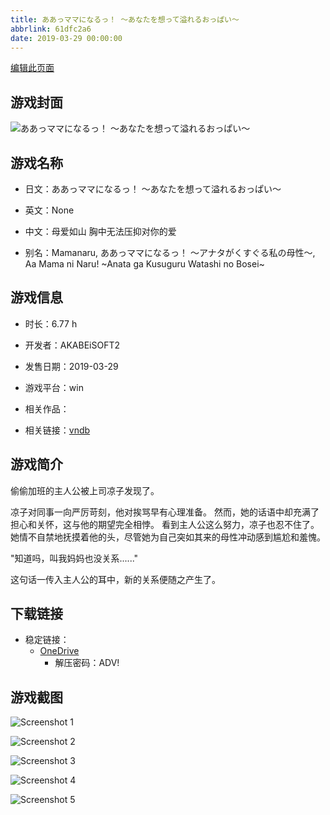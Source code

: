 ```yaml
---
title: ああっママになるっ！ ～あなたを想って溢れるおっぱい～
abbrlink: 61dfc2a6
date: 2019-03-29 00:00:00
---
```

[编辑此页面](https://github.com/ACG-3/ADV3-source/blob/main/source/_posts/games/%E3%81%82%E3%81%82%E3%81%A3%E3%83%9E%E3%83%9E%E3%81%AB%E3%81%AA%E3%82%8B%E3%81%A3%EF%BC%81%20%EF%BD%9E%E3%81%82%E3%81%AA%E3%81%9F%E3%82%92%E6%83%B3%E3%81%A3%E3%81%A6%E6%BA%A2%E3%82%8C%E3%82%8B%E3%81%8A%E3%81%A3%E3%81%B1%E3%81%84%EF%BD%9E.md)

## 游戏封面

![ああっママになるっ！ ～あなたを想って溢れるおっぱい～](https://pan.timero.xyz/d/onedrive/img_lib_001/%E3%81%82%E3%81%82%E3%81%A3%E3%83%9E%E3%83%9E%E3%81%AB%E3%81%AA%E3%82%8B%E3%81%A3%EF%BC%81%20%EF%BD%9E%E3%81%82%E3%81%AA%E3%81%9F%E3%82%92%E6%83%B3%E3%81%A3%E3%81%A6%E6%BA%A2%E3%82%8C%E3%82%8B%E3%81%8A%E3%81%A3%E3%81%B1%E3%81%84%EF%BD%9E_cover.avif)


## 游戏名称

- 日文：ああっママになるっ！ ～あなたを想って溢れるおっぱい～
- 英文：None
- 中文：母爱如山 胸中无法压抑对你的爱

- 别名：Mamanaru, ああっママになるっ！ ～アナタがくすぐる私の母性～, Aa Mama ni Naru! ~Anata ga Kusuguru Watashi no Bosei~


## 游戏信息

- 时长：6.77 h
- 开发者：AKABEiSOFT2
- 发售日期：2019-03-29
- 游戏平台：win
- 相关作品：

- 相关链接：[vndb](https://vndb.org/v24917)


## 游戏简介

偷偷加班的主人公被上司凉子发现了。

凉子对同事一向严厉苛刻，他对挨骂早有心理准备。
然而，她的话语中却充满了担心和关怀，这与他的期望完全相悖。
看到主人公这么努力，凉子也忍不住了。
她情不自禁地抚摸着他的头，尽管她为自己突如其来的母性冲动感到尴尬和羞愧。

"知道吗，叫我妈妈也没关系......"

这句话一传入主人公的耳中，新的关系便随之产生了。




## 下载链接

- 稳定链接：
    - [OneDrive](https://pan.timero.xyz/onedrive/adv_lib_001/%E3%81%82%E3%81%82%E3%81%A3%E3%83%9E%E3%83%9E%E3%81%AB%E3%81%AA%E3%82%8B%E3%81%A3%EF%BC%81%20%EF%BD%9E%E3%81%82%E3%81%AA%E3%81%9F%E3%82%92%E6%83%B3%E3%81%A3%E3%81%A6%E6%BA%A2%E3%82%8C%E3%82%8B%E3%81%8A%E3%81%A3%E3%81%B1%E3%81%84%EF%BD%9E)
        - 解压密码：ADV!



## 游戏截图


![Screenshot 1](https://pan.timero.xyz/d/onedrive/img_lib_001/%E3%81%82%E3%81%82%E3%81%A3%E3%83%9E%E3%83%9E%E3%81%AB%E3%81%AA%E3%82%8B%E3%81%A3%EF%BC%81%20%EF%BD%9E%E3%81%82%E3%81%AA%E3%81%9F%E3%82%92%E6%83%B3%E3%81%A3%E3%81%A6%E6%BA%A2%E3%82%8C%E3%82%8B%E3%81%8A%E3%81%A3%E3%81%B1%E3%81%84%EF%BD%9E_Screenshot_1.avif)

![Screenshot 2](https://pan.timero.xyz/d/onedrive/img_lib_001/%E3%81%82%E3%81%82%E3%81%A3%E3%83%9E%E3%83%9E%E3%81%AB%E3%81%AA%E3%82%8B%E3%81%A3%EF%BC%81%20%EF%BD%9E%E3%81%82%E3%81%AA%E3%81%9F%E3%82%92%E6%83%B3%E3%81%A3%E3%81%A6%E6%BA%A2%E3%82%8C%E3%82%8B%E3%81%8A%E3%81%A3%E3%81%B1%E3%81%84%EF%BD%9E_Screenshot_2.avif)

![Screenshot 3](https://pan.timero.xyz/d/onedrive/img_lib_001/%E3%81%82%E3%81%82%E3%81%A3%E3%83%9E%E3%83%9E%E3%81%AB%E3%81%AA%E3%82%8B%E3%81%A3%EF%BC%81%20%EF%BD%9E%E3%81%82%E3%81%AA%E3%81%9F%E3%82%92%E6%83%B3%E3%81%A3%E3%81%A6%E6%BA%A2%E3%82%8C%E3%82%8B%E3%81%8A%E3%81%A3%E3%81%B1%E3%81%84%EF%BD%9E_Screenshot_3.avif)

![Screenshot 4](https://pan.timero.xyz/d/onedrive/img_lib_001/%E3%81%82%E3%81%82%E3%81%A3%E3%83%9E%E3%83%9E%E3%81%AB%E3%81%AA%E3%82%8B%E3%81%A3%EF%BC%81%20%EF%BD%9E%E3%81%82%E3%81%AA%E3%81%9F%E3%82%92%E6%83%B3%E3%81%A3%E3%81%A6%E6%BA%A2%E3%82%8C%E3%82%8B%E3%81%8A%E3%81%A3%E3%81%B1%E3%81%84%EF%BD%9E_Screenshot_4.avif)

![Screenshot 5](https://pan.timero.xyz/d/onedrive/img_lib_001/%E3%81%82%E3%81%82%E3%81%A3%E3%83%9E%E3%83%9E%E3%81%AB%E3%81%AA%E3%82%8B%E3%81%A3%EF%BC%81%20%EF%BD%9E%E3%81%82%E3%81%AA%E3%81%9F%E3%82%92%E6%83%B3%E3%81%A3%E3%81%A6%E6%BA%A2%E3%82%8C%E3%82%8B%E3%81%8A%E3%81%A3%E3%81%B1%E3%81%84%EF%BD%9E_Screenshot_5.avif)

